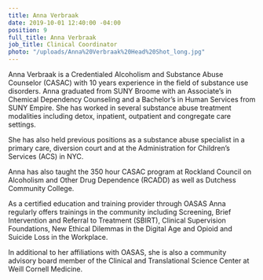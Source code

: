 ```yaml
---
title: Anna Verbraak
date: 2019-10-01 12:40:00 -04:00
position: 9
full_title: Anna Verbraak
job_title: Clinical Coordinator
photo: "/uploads/Anna%20Verbraak%20Head%20Shot_long.jpg"
---
```


Anna Verbraak is a Credentialed Alcoholism and Substance Abuse Counselor (CASAC) with 10 years experience in the field of substance use disorders. Anna graduated from SUNY Broome with an Associate’s in Chemical Dependency Counseling and a Bachelor’s in Human Services from SUNY Empire. She has worked in several substance abuse treatment modalities including detox, inpatient, outpatient and congregate care settings. 

She has also held previous positions as a substance abuse specialist in a primary care, diversion court and at the Administration  for Children’s Services (ACS) in NYC. 

Anna has also taught the 350 hour CASAC program at Rockland Council on Alcoholism and Other Drug Dependence (RCADD) as well as Dutchess Community College. 

As a certified education and training provider through OASAS Anna regularly offers trainings in the community including Screening, Brief Intervention and Referral to Treatment (SBIRT), Clinical Supervision Foundations, New Ethical Dilemmas in the Digital Age and Opioid and Suicide Loss in the Workplace.  

In additional to her affiliations with OASAS, she is also a community advisory board member of the Clinical and Translational Science Center at Weill Cornell Medicine. 

